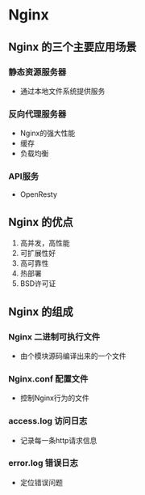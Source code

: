 # Nginx



## Nginx 的三个主要应用场景

### 静态资源服务器

- 通过本地文件系统提供服务

### 反向代理服务器

- Nginx的强大性能
- 缓存
- 负载均衡

### API服务

- OpenResty



## Nginx 的优点

1. 高并发，高性能
2. 可扩展性好
3. 高可靠性
4. 热部署
5. BSD许可证

## Nginx 的组成

### Nginx 二进制可执行文件

- 由个模块源码编译出来的一个文件

### Nginx.conf 配置文件

- 控制Nginx行为的文件

### access.log 访问日志

- 记录每一条http请求信息

### error.log 错误日志

- 定位错误问题